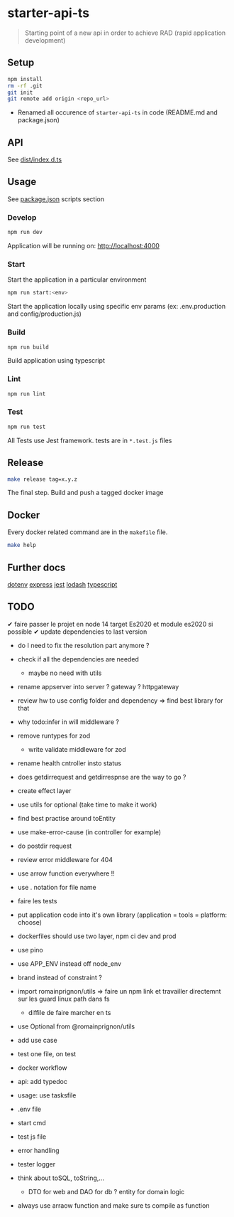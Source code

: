 # starter-api-ts

> Starting point of a new api in order to achieve RAD (rapid application development)

## Setup
```sh
npm install
rm -rf .git
git init
git remote add origin <repo_url>
```
- Renamed all occurence of `starter-api-ts` in code (README.md and package.json)

## API
See [dist/index.d.ts](dist/index.d.ts)

## Usage

See [package.json](package.json) scripts section

### Develop
```sh
npm run dev
```
Application will be running on: [http://localhost:4000](http://localhost:4000)

### Start
Start the application in a particular environment
```sh
npm run start:<env>
```
Start the application locally using specific env params (ex: .env.production and config/production.js)

### Build
```sh
npm run build
```
Build application using typescript

### Lint
```sh
npm run lint
```

### Test
```sh
npm run test
```
All Tests use Jest framework. tests are in  `*.test.js` files

## Release
```sh
make release tag=x.y.z
```
The final step.
Build and push a tagged docker image

## Docker
Every docker related command are in the `makefile` file.
```sh
make help
```

## Further docs
[dotenv](https://github.com/motdotla/dotenv)
[express](http://expressjs.com/en/4x/api.html)
[jest](https://facebook.github.io/jest/docs/en/getting-started.html)
[lodash](https://lodash.com/docs)
[typescript](https://www.typescriptlang.org/docs/index.html)


## TODO
✔  faire passer le projet en node 14 target Es2020 et module es2020 si possible
✔ update dependencies to last version
  - do I need to fix the resolution part anymore ?
  - check if all the dependencies are needed
    - maybe no need with utils
- rename appserver into server ? gateway ? httpgateway
- review hw to use config folder and dependency => find best library for that
- why todo:infer in will middleware ?
- remove runtypes for zod
  - write validate middleware for zod
- rename health cntroller insto status
- does getdirrequest and getdirrespnse are the way to go ?
- create effect layer
- use utils for optional (take time to make it work)
- find best practise around toEntity
- use make-error-cause (in controller for example)
- do postdir request
- review error middleware for 404
- use arrow function everywhere !!
- use . notation for file name
- faire les tests 
- put application code into it's own library (application = tools = platform: choose)
- dockerfiles should use two layer, npm ci dev and prod
- use pino

- use APP_ENV instead off node_env
- brand instead of constraint ?
- import romainprignon/utils => faire un npm link et travailler directemnt sur les guard linux path dans fs
  - diffile de faire marcher en ts
- use Optional from @romainprignon/utils
- add use case
- test one file, on test
- docker workflow
- api: add typedoc
- usage: use tasksfile
- .env file
- start cmd
- test js file
- error handling
- tester logger
- think about toSQL, toString,...
  - DTO for web and DAO for db ? entity for domain logic
- always use arraow function and make sure ts compile as function
